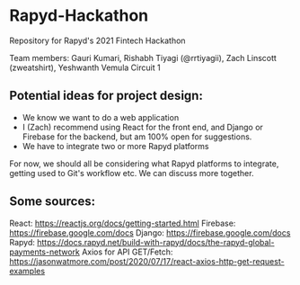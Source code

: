 # Rapyd-Hackathon
Repository for Rapyd's 2021 Fintech Hackathon

Team members: Gauri Kumari, Rishabh Tiyagi (@rrtiyagii), Zach Linscott (zweatshirt), Yeshwanth Vemula
Circuit 1

## Potential ideas for project design:
- We know we want to do a web application
- I (Zach) recommend using React for the front end, and Django or Firebase for the backend, but am 100% open for suggestions.
- We have to integrate two or more Rapyd platforms

For now, we should all be considering what Rapyd platforms to integrate, getting used to Git's workflow etc.
We can discuss more together.

## Some sources:
React:
https://reactjs.org/docs/getting-started.html
Firebase:
https://firebase.google.com/docs
Django:
https://firebase.google.com/docs
Rapyd:
https://docs.rapyd.net/build-with-rapyd/docs/the-rapyd-global-payments-network
Axios for API GET/Fetch:
https://jasonwatmore.com/post/2020/07/17/react-axios-http-get-request-examples
